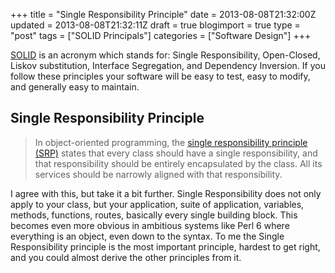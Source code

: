 +++
title = "Single Responsibility Principle"
date = 2013-08-08T21:32:00Z
updated = 2013-08-08T21:32:11Z
draft = true
blogimport = true 
type = "post"
tags = ["SOLID Principals"]
categories = ["Software Design"]
+++

[SOLID] is an acronym which stands for: Single Responsibility, Open-Closed, Liskov substitution, Interface Segregation,
and Dependency Inversion. If you follow these principles your software will be easy to test, easy to modify, and
generally easy to maintain.

## Single Responsibility Principle

> In object-oriented programming, the [single responsibility principle (SRP)][srp] states that every class should have
a single responsibility, and that responsibility should be entirely encapsulated by the class. All its services should
be narrowly aligned with that responsibility.

I agree with this, but take it a bit further. Single Responsibility does not only apply to your class, but your
application, suite of application, variables, methods, functions, routes, basically every single building block. This
becomes even more obvious in ambitious systems like Perl 6 where everything is an object, even down to the syntax. To
me the Single Responsibility principle is the most important principle, hardest to get right, and you could almost
derive the other principles from it.

[solid]: https://en.wikipedia.org/wiki/Solid_(object-oriented_design)
[srp]: https://en.wikipedia.org/wiki/Single_responsibility_principle
